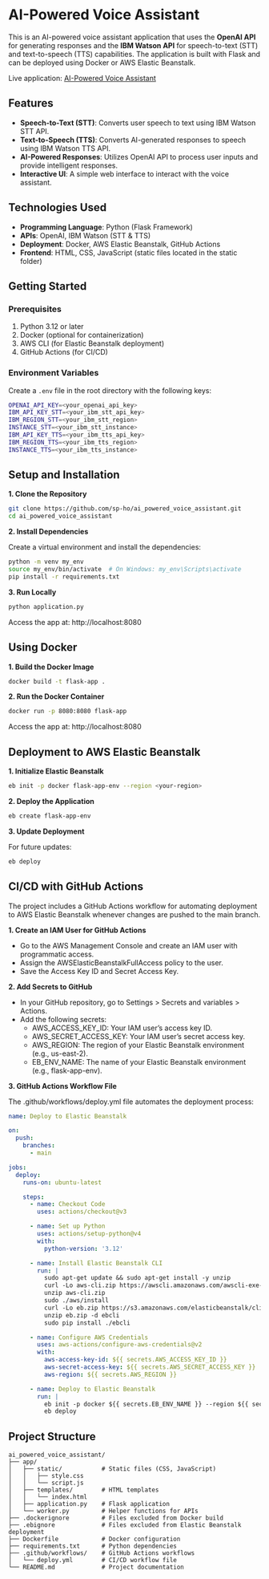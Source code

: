 # AI-Powered Voice Assistant

This is an AI-powered voice assistant application that uses the **OpenAI API** for generating responses and the **IBM Watson API** for speech-to-text (STT) and text-to-speech (TTS) capabilities. The application is built with Flask and can be deployed using Docker or AWS Elastic Beanstalk.

Live application: [AI-Powered Voice Assistant](http://flask-app-env.eba-emnvvbm6.us-east-2.elasticbeanstalk.com/)

## Features

- **Speech-to-Text (STT)**: Converts user speech to text using IBM Watson STT API.
- **Text-to-Speech (TTS)**: Converts AI-generated responses to speech using IBM Watson TTS API.
- **AI-Powered Responses**: Utilizes OpenAI API to process user inputs and provide intelligent responses.
- **Interactive UI**: A simple web interface to interact with the voice assistant.

## Technologies Used

- **Programming Language**: Python (Flask Framework)
- **APIs**: OpenAI, IBM Watson (STT & TTS)
- **Deployment**: Docker, AWS Elastic Beanstalk, GitHub Actions
- **Frontend**: HTML, CSS, JavaScript (static files located in the static folder)

## Getting Started

### Prerequisites

1. Python 3.12 or later
2. Docker (optional for containerization)
3. AWS CLI (for Elastic Beanstalk deployment)
4. GitHub Actions (for CI/CD)

### Environment Variables

Create a `.env` file in the root directory with the following keys:

```bash
OPENAI_API_KEY=<your_openai_api_key>
IBM_API_KEY_STT=<your_ibm_stt_api_key>
IBM_REGION_STT=<your_ibm_stt_region>
INSTANCE_STT=<your_ibm_stt_instance>
IBM_API_KEY_TTS=<your_ibm_tts_api_key>
IBM_REGION_TTS=<your_ibm_tts_region>
INSTANCE_TTS=<your_ibm_tts_instance>
```

## Setup and Installation

**1. Clone the Repository**

```bash
git clone https://github.com/sp-ho/ai_powered_voice_assistant.git
cd ai_powered_voice_assistant
```

**2. Install Dependencies**

Create a virtual environment and install the dependencies:

```bash
python -m venv my_env
source my_env/bin/activate  # On Windows: my_env\Scripts\activate
pip install -r requirements.txt
```

**3. Run Locally**

```bash
python application.py
```

Access the app at: http://localhost:8080


## Using Docker

**1. Build the Docker Image**

```bash
docker build -t flask-app .
```

**2. Run the Docker Container**

```bash
docker run -p 8080:8080 flask-app
```

Access the app at: http://localhost:8080


## Deployment to AWS Elastic Beanstalk

**1. Initialize Elastic Beanstalk**

```bash
eb init -p docker flask-app-env --region <your-region>
```

**2. Deploy the Application**

```bash
eb create flask-app-env
```

**3. Update Deployment**

For future updates:

```bash
eb deploy
```

## CI/CD with GitHub Actions

The project includes a GitHub Actions workflow for automating deployment to AWS Elastic Beanstalk whenever changes are pushed to the main branch.

**1. Create an IAM User for GitHub Actions**

- Go to the AWS Management Console and create an IAM user with programmatic access.
- Assign the AWSElasticBeanstalkFullAccess policy to the user.
- Save the Access Key ID and Secret Access Key.

**2. Add Secrets to GitHub**

- In your GitHub repository, go to Settings > Secrets and variables > Actions.
- Add the following secrets:
    - AWS_ACCESS_KEY_ID: Your IAM user’s access key ID.
    - AWS_SECRET_ACCESS_KEY: Your IAM user’s secret access key.
    - AWS_REGION: The region of your Elastic Beanstalk environment (e.g., us-east-2).
    - EB_ENV_NAME: The name of your Elastic Beanstalk environment (e.g., flask-app-env).

**3. GitHub Actions Workflow File**

The .github/workflows/deploy.yml file automates the deployment process:

```yaml
name: Deploy to Elastic Beanstalk

on:
  push:
    branches:
      - main

jobs:
  deploy:
    runs-on: ubuntu-latest

    steps:
      - name: Checkout Code
        uses: actions/checkout@v3

      - name: Set up Python
        uses: actions/setup-python@v4
        with:
          python-version: '3.12'

      - name: Install Elastic Beanstalk CLI
        run: |
          sudo apt-get update && sudo apt-get install -y unzip
          curl -Lo aws-cli.zip https://awscli.amazonaws.com/awscli-exe-linux-x86_64.zip
          unzip aws-cli.zip
          sudo ./aws/install
          curl -Lo eb.zip https://s3.amazonaws.com/elasticbeanstalk/cli/AWS-ElasticBeanstalk-CLI-3.20.1.zip
          unzip eb.zip -d ebcli
          sudo pip install ./ebcli

      - name: Configure AWS Credentials
        uses: aws-actions/configure-aws-credentials@v2
        with:
          aws-access-key-id: ${{ secrets.AWS_ACCESS_KEY_ID }}
          aws-secret-access-key: ${{ secrets.AWS_SECRET_ACCESS_KEY }}
          aws-region: ${{ secrets.AWS_REGION }}

      - name: Deploy to Elastic Beanstalk
        run: |
          eb init -p docker ${{ secrets.EB_ENV_NAME }} --region ${{ secrets.AWS_REGION }} --interactive
          eb deploy
```

## Project Structure

```plaintext
ai_powered_voice_assistant/
├── app/
│   ├── static/           # Static files (CSS, JavaScript)
│   │   ├── style.css
│   │   └── script.js
│   ├── templates/        # HTML templates
│   │   └── index.html
│   ├── application.py    # Flask application
│   └── worker.py         # Helper functions for APIs
├── .dockerignore         # Files excluded from Docker build
├── .ebignore             # Files excluded from Elastic Beanstalk deployment
├── Dockerfile            # Docker configuration
├── requirements.txt      # Python dependencies
├── .github/workflows/    # GitHub Actions workflows
│   └── deploy.yml        # CI/CD workflow file
└── README.md             # Project documentation
```
